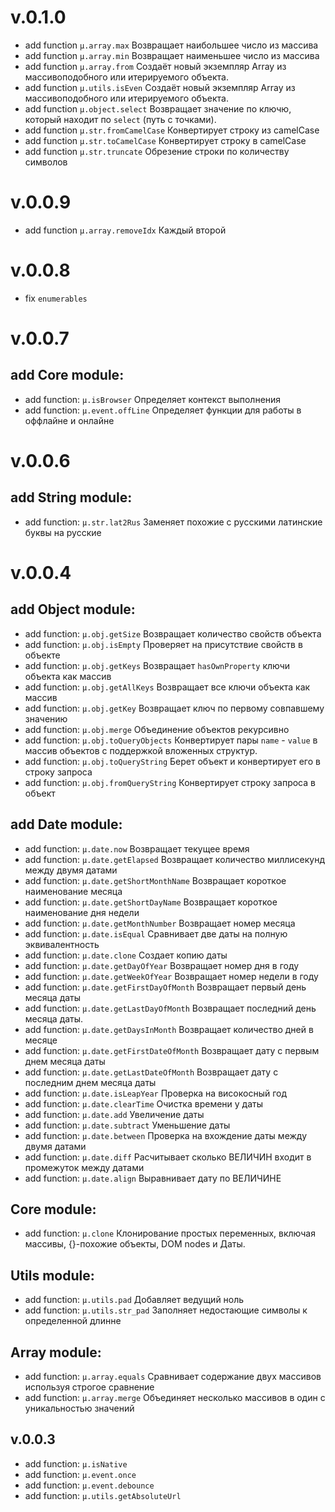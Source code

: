 # v.0.1.0
- add function `µ.array.max`  Возвращает наибольшее число из массива
- add function `µ.array.min`  Возвращает наименьшее число из массива
- add function `µ.array.from`  Создаёт новый экземпляр Array из массивоподобного или итерируемого объекта.
- add function `µ.utils.isEven`  Создаёт новый экземпляр Array из массивоподобного или итерируемого объекта.
- add function `µ.object.select`  Возвращает значение по ключю, который находит по `select` (путь с точками).
- add function `µ.str.fromCamelCase`  Конвертирует строку из camelCase
- add function `µ.str.toCamelCase`  Конвертирует строку в camelCase
- add function `µ.str.truncate`  Обрезение строки по количеству символов

# v.0.0.9
- add function `µ.array.removeIdx`  Каждый второй

# v.0.0.8
- fix `enumerables`

# v.0.0.7

## add Core module:

- add function: `µ.isBrowser`	Определяет контекст выполнения
- add function: `µ.event.offLine`	Определяет функции для работы в оффлайне и онлайне


# v.0.0.6

## add String module:

- add function: `µ.str.lat2Rus`	Заменяет похожие с русскими латинские буквы на русские


# v.0.0.4

## add Object module:

  - add function: `µ.obj.getSize`	Возвращает количество свойств объекта
  - add function: `µ.obj.isEmpty`	Проверяет на присутствие свойств в объекте
  - add function: `µ.obj.getKeys`	Возвращает `hasOwnProperty` ключи объекта как массив
  - add function: `µ.obj.getAllKeys`	Возвращает все ключи объекта как массив
  - add function: `µ.obj.getKey`	Возвращает ключ по первому совпавшему значению
  - add function: `µ.obj.merge`	Объединение объектов рекурсивно
  - add function: `µ.obj.toQueryObjects`	Конвертирует пары `name` - `value` в массив объектов с поддержкой вложенных структур.
  - add function: `µ.obj.toQueryString`	Берет объект и конвертирует его в строку запроса
  - add function: `µ.obj.fromQueryString`	Конвертирует строку запроса в объект


## add Date module:

  - add function: `µ.date.now`	Возвращает текущее время
  - add function: `µ.date.getElapsed`	Возвращает количество миллисекунд между двумя датами
  - add function: `µ.date.getShortMonthName`	Возвращает короткое наименование месяца
  - add function: `µ.date.getShortDayName`	Возвращает короткое наименование дня недели
  - add function: `µ.date.getMonthNumber`	Возвращает номер месяца
  - add function: `µ.date.isEqual`	Сравнивает две даты на полную эквивалентность
  - add function: `µ.date.clone`	Создает копию даты
  - add function: `µ.date.getDayOfYear`	Возвращает номер дня в году
  - add function: `µ.date.getWeekOfYear`	Возвращает номер недели в году
  - add function: `µ.date.getFirstDayOfMonth`	Возвращает первый день месяца даты
  - add function: `µ.date.getLastDayOfMonth`	Возвращает последний день месяца даты.
  - add function: `µ.date.getDaysInMonth`	Возвращает количество дней в месяце
  - add function: `µ.date.getFirstDateOfMonth`	Возвращает дату с первым днем месяца даты
  - add function: `µ.date.getLastDateOfMonth`	Возвращает дату с последним днем месяца даты
  - add function: `µ.date.isLeapYear`	Проверка на високосный год
  - add function: `µ.date.clearTime`	Очистка времени у даты
  - add function: `µ.date.add`	Увеличение даты
  - add function: `µ.date.subtract`	Уменьшение даты
  - add function: `µ.date.between`	Проверка на вхождение даты между двумя датами
  - add function: `µ.date.diff`	Расчитывает сколько ВЕЛИЧИН входит в промежуток между датами
  - add function: `µ.date.align`	Выравнивает дату по ВЕЛИЧИНЕ



## Core module:
 - add function: `µ.clone`	Клонирование простых переменных, включая массивы, {}-похожие объекты, DOM nodes и Даты.
  

## Utils module:
 - add function: `µ.utils.pad`	Добавляет ведущий ноль
 - add function: `µ.utils.str_pad`	Заполняет недостающие символы к определенной длинне


## Array module:
 - add function: `µ.array.equals`	Сравнивает содержание двух массивов используя строгое сравнение
 - add function: `µ.array.merge`	Объединяет несколько массивов в один с уникальностью значений



## v.0.0.3
 - add function: `µ.isNative`
 - add function: `µ.event.once`
 - add function: `µ.event.debounce`
 - add function: `µ.utils.getAbsoluteUrl`